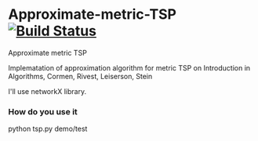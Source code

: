 Approximate-metric-TSP[![Build Status](https://travis-ci.org/theofilis/ApproximateMetricTSP.png)](https://travis-ci.org/theofilis/ApproximateMetricTSP)
======================

Approximate metric TSP

Implematation of approximation algorithm for metric TSP on Introduction in Algorithms, Cormen, Rivest, Leiserson, Stein

I'll use networkX library.

### How do you use it

python tsp.py demo/test

